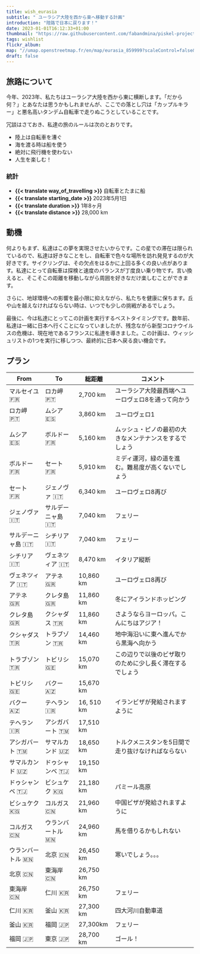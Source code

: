 ```yaml
---
title: wish_eurasia
subtitle: " ユーラシア大陸を西から東へ移動する計画"
introduction: "陸路で日本に戻ります！"
date: 2023-01-01T16:12:33+01:00
thumbnail: "https://raw.githubusercontent.com/fabandmina/piskel-projects/main/fabandmina/render/fabandmina_eurasia_map.jpg"
tags: wishlist
flickr_album:
map: "//umap.openstreetmap.fr/en/map/eurasia_859999?scaleControl=false&miniMap=false&scrollWheelZoom=false&zoomControl=true&allowEdit=false&moreControl=false&searchControl=null&tilelayersControl=null&embedControl=null&datalayersControl=true&onLoadPanel=undefined&captionBar=false"
draft: false 
---
```


## 旅路について
今年、2023年、私たちはユーラシア大陸を西から東に横断します。「だから何？」とあなたは思うかもしれませんが、ここでの落とし穴は「カップルキラー」と悪名高いタンデム自転車で走りぬこうとしていることです。

冗談はさておき、私達の旅のルールは次のとおりです。

- 陸上は自転車を漕ぐ
- 海を渡る時は船を使う
- 絶対に飛行機を使わない
- 人生を楽しむ！

### 統計
- <b>{{< translate way_of_travelling >}}</b> 自転車とたまに船
- <b>{{< translate starting_date >}} </b>2023年5月1日
- <b>{{< translate duration >}}</b> 1年8ヶ月
- <b>{{< translate distance >}}</b> 28,000 km

## 動機
何よりもまず、私達はこの夢を実現させたいからです。この星での滞在は限られているので、私達は好きなことをし、自転車で色々な場所を訪れ発見するのが大好きです。サイクリングは、その欠点をはるかに上回る多くの良い点があります。私達にとって自転車は探検と速度のバランスが丁度良い乗り物です。言い換えると、そこそこの距離を移動しながら周囲を好きなだけ楽しむことができます。

さらに、地球環境への影響を最小限に抑えながら、私たちを健康に保ちます。丘や山を越えなければならない時は、いつでも少しの挑戦があるでしょう。

最後に、今は私達にとってこの計画を実行するベストタイミングです。数年前、私達は一緒に日本へ行くことになっていましたが、残念ながら新型コロナウイルスの危機は、現在地であるフランスに私達を導きました。この計画は、ウィッシュリストの1つを実行に移しつつ、最終的に日本へ戻る良い機会です。

## プラン
|   From  |   To     |  総距離 | コメント |
|--------|--------|--------|--------|
|   マルセイユ <label title="{{< translate France >}}">🇫🇷</label>      |   ロカ岬 <label title="{{< translate Portugal >}}">🇵🇹</label>    |  2,700 km  |  ユーラシア大陸最西端へユーロヴェロ8を通って向かう |
|   ロカ岬 <label title="{{< translate Portugal >}}">🇵🇹</label>    |   ムシア <label title="{{< translate Spain >}}">🇪🇸</label>           |  3,860 km  |  ユーロヴェロ1 |
|   ムシア <label title="{{< translate Spain >}}">🇪🇸</label>           |   ボルドー <label title="{{< translate France >}}">🇫🇷</label>       |  5,160 km |  ムッシュ・ピノの最初の大きなメンテナンスをするでしょう  |
|   ボルドー <label title="{{< translate France >}}">🇫🇷</label>       |   セート  <label title="{{< translate France >}}">🇫🇷</label>          |  5,910 km  |  ミディ運河，緑の道を進む。難易度が高くないでしょう |
|   セート  <label title="{{< translate France >}}">🇫🇷</label>          |   ジェノヴァ  <label title="{{< translate Italy >}}">🇮🇹</label>          |  6,340 km  |  ユーロヴェロ8再び |
|   ジェノヴァ  <label title="{{< translate Italy >}}">🇮🇹</label>          |   サルデーニャ島  <label title="{{< translate Italy >}}">🇮🇹</label>       |  7,040 km |  フェリー  |
|   サルデーニャ島  <label title="{{< translate Italy >}}">🇮🇹</label>       |   シチリア <label title="{{< translate Italy >}}">🇮🇹</label>          |  7,040 km  |  フェリー  |
|   シチリア <label title="{{< translate Italy >}}">🇮🇹</label>          |   ヴェネツィア <label title="{{< translate Italy >}}">🇮🇹</label>          |  8,470 km  |  イタリア縦断  | 
|   ヴェネツィア <label title="{{< translate Italy >}}">🇮🇹</label>          |   アテネ <label title="{{< translate Greece >}}">🇬🇷</label>         |  10,860 km  |  ユーロヴェロ8再び | 
|   アテネ <label title="{{< translate Greece >}}">🇬🇷</label>         |   クレタ島 <label title="{{< translate Greece >}}">🇬🇷</label>   |  11,860 km  |  冬にアイランドホッピング  | 
|   クレタ島 <label title="{{< translate Greece >}}">🇬🇷</label>   |   クシャダス <label title="{{< translate Turkey >}}">🇹🇷</label>       |  11,860 km  |  さようならヨーロッパ。こんにちはアジア！  | 
|   クシャダス <label title="{{< translate Turkey >}}">🇹🇷</label>       |   トラブゾン <label title="{{< translate Turkey >}}">🇹🇷</label>        |  14,460 km  |  地中海沿いに東へ進んでから黒海へ向かう | 
|   トラブゾン <label title="{{< translate Turkey >}}">🇹🇷</label>        |   トビリシ <label title="{{< translate Georgia >}}">🇬🇪</label>       |  15,070 km  |  この辺りで以後のビザ取りのために少し長く滞在するでしょう  | 
|   トビリシ <label title="{{< translate Georgia >}}">🇬🇪</label>       |   バクー <label title="{{< translate Azerbaijan >}}">🇦🇿</label>       |  15,670 km  |    | 
|   バクー <label title="{{< translate Azerbaijan >}}">🇦🇿</label>       |   テヘラン <label title="{{< translate Turkmenistan >}}">🇮🇷</label>  |  16, 510 km  |  イランビザが発給されますように  |
|   テヘラン <label title="{{< translate Azerbaijan >}}">🇮🇷</label>    |   アシガバート <label title="{{< translate Turkmenistan >}}">🇹🇲</label> |  17,510 km  |    | 
|   アシガバート <label title="{{< translate Turkmenistan >}}">🇹🇲</label> |   サマルカンド <label title="{{< translate Uzbekistan >}}">🇺🇿</label>  |  18,650 km  |  トルクメニスタンを5日間で走り抜けなければならない  | 
|   サマルカンド <label title="{{< translate Uzbekistan >}}">🇺🇿</label>  |   ドゥシャンベ <label title="{{< translate Tajikistan >}}">🇹🇯</label>   |  19,150 km  |    | 
|   ドゥシャンベ <label title="{{< translate Tajikistan >}}">🇹🇯</label>   |   ビシュケク <label title="{{< translate Kyrgyzstan >}}">🇰🇬</label>    |  21,180 km  |  パミール高原  | 
|   ビシュケク <label title="{{< translate Kyrgyzstan >}}">🇰🇬</label>    |   コルガス <label title="{{< translate China >}}">🇨🇳</label>         |  21,960 km  |  中国ビザが発給されますように  | 
|   コルガス <label title="{{< translate China >}}">🇨🇳</label>         |   ウランバートル <label title="{{< translate Mongolia >}}">🇲🇳</label>  |  24,960 km  |  馬を借りるかもしれない   | 
|   ウランバートル <label title="{{< translate Mongolia >}}">🇲🇳</label>  |   北京 <label title="{{< translate China >}}">🇨🇳</label>         |  26,450 km  |  寒いでしょう。。。  | 
|   北京 <label title="{{< translate China >}}">🇨🇳</label>         |   東海岸 <label title="{{< translate China >}}">🇨🇳</label>      |  26,750 km  |    | 
|   東海岸 <label title="{{< translate China >}}">🇨🇳</label>      |   仁川 <label title="{{< translate South Korea >}}">🇰🇷</label>   |  26,750 km  |  フェリー  | 
|   仁川 <label title="{{< translate South Korea >}}">🇰🇷</label>   |   釜山 <label title="{{< translate South Korea >}}">🇰🇷</label>     |  27,300 km  |  四大河川自動車道  | 
|   釜山 <label title="{{< translate South Korea >}}">🇰🇷</label>     |   福岡 <label title="{{< translate Japan >}}">🇯🇵</label>         |  27,300km  |  フェリー  | 
|   福岡 <label title="{{< translate Japan >}}">🇯🇵</label>         |   東京 <label title="{{< translate Japan >}}">🇯🇵</label>           |  28,700 km  |  ゴール！  | 

